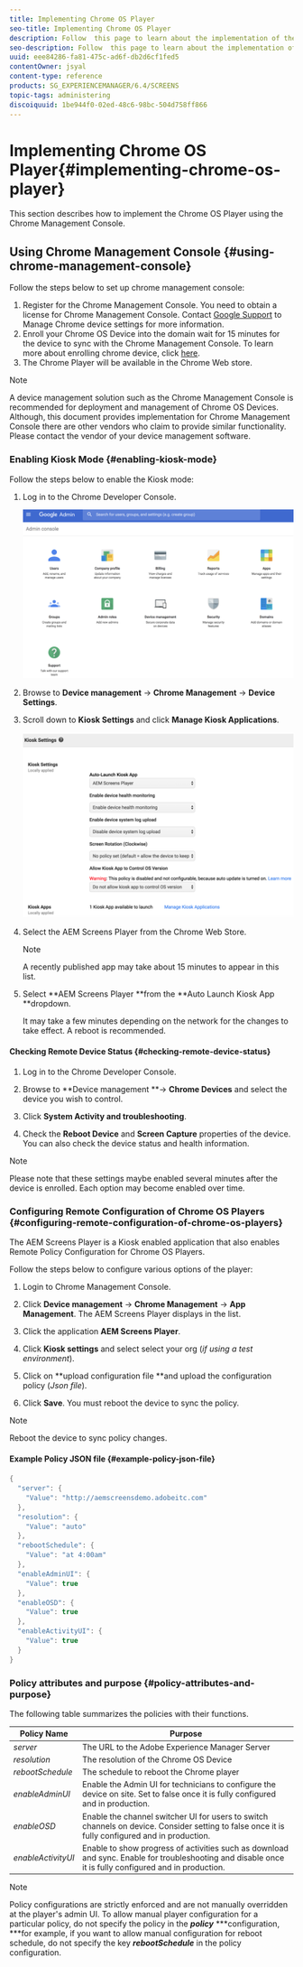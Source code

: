 ```yaml
---
title: Implementing Chrome OS Player
seo-title: Implementing Chrome OS Player
description: Follow  this page to learn about the implementation of the Chrome OS Player using the Chrome Management Console.  
seo-description: Follow  this page to learn about the implementation of the Chrome OS Player using the Chrome Management Console.  
uuid: eee84286-fa81-475c-ad6f-db2d6cf1fed5
contentOwner: jsyal
content-type: reference
products: SG_EXPERIENCEMANAGER/6.4/SCREENS
topic-tags: administering
discoiquuid: 1be944f0-02ed-48c6-98bc-504d758ff866
---
```


# Implementing Chrome OS Player{#implementing-chrome-os-player}

This section describes how to implement the Chrome OS Player using the Chrome Management Console.

## Using Chrome Management Console {#using-chrome-management-console}

Follow the steps below to set up chrome management console:

1. Register for the Chrome Management Console. You need to obtain a license for Chrome Management Console. Contact [Google Support](https://support.google.com/chrome/a/answer/1375678?hl=en&ref_topic=2935995) to Manage Chrome device settings for more information.
1. Enroll your Chrome OS Device into the domain wait for 15 minutes for the device to sync with the Chrome Management Console. To learn more about enrolling chrome device, click [here](https://support.google.com/chrome/a/answer/1360534?hl=en).
1. The Chrome Player will be available in the Chrome Web store.

>[!NOTE]
>
>A device management solution such as the Chrome Management Console is recommended for deployment and management of Chrome OS Devices. Although, this document provides implementation for Chrome Management Console there are other vendors who claim to provide similar functionality. Please contact the vendor of your device management software.

### Enabling Kiosk Mode {#enabling-kiosk-mode}

Follow the steps below to enable the Kiosk mode:

1. Log in to the Chrome Developer Console.

   ![](assets/screen_shot_2017-12-08at20303pm.png)

1. Browse to **Device management** → **Chrome Management** → **Device Settings**.
1. Scroll down to **Kiosk Settings** and click **Manage Kiosk Applications**.

   ![](assets/kiosk.png)

1. Select the AEM Screens Player from the Chrome Web Store.

   >[!NOTE]
   >
   >A recently published app may take about 15 minutes to appear in this list.

1. Select **AEM Screens Player **from the **Auto Launch Kiosk App **dropdown.

   It may take a few minutes depending on the network for the changes to take effect. A reboot is recommended.

#### Checking Remote Device Status {#checking-remote-device-status}

1. Log in to the Chrome Developer Console.
1. Browse to **Device management **→ **Chrome Devices** and select the device you wish to control.

1. Click **System Activity and troubleshooting**.
1. Check the **Reboot Device** and **Screen Capture** properties of the device. You can also check the device status and health information.

>[!NOTE]
>
>Please note that these settings maybe enabled several minutes after the device is enrolled. Each option may become enabled over time.

### Configuring Remote Configuration of Chrome OS Players {#configuring-remote-configuration-of-chrome-os-players}

The AEM Screens Player is a Kiosk enabled application that also enables Remote Policy Configuration for Chrome OS Players.

Follow the steps below to configure various options of the player:

1. Login to Chrome Management Console.
1. Click **Device management** → **Chrome Management** → **App Management**. The AEM Screens Player displays in the list.

1. Click the application **AEM Screens Player**.
1. Click **Kiosk settings** and select select your org (*if using a test environment*).

1. Click on **upload configuration file **and upload the configuration policy (*Json file*).

1. Click **Save**. You must reboot the device to sync the policy.

>[!NOTE]
>
>Reboot the device to sync policy changes.

#### Example Policy JSON file {#example-policy-json-file}

```java
{
  "server": {
    "Value": "http://aemscreensdemo.adobeitc.com"
  },
  "resolution": {
    "Value": "auto"
  },
  "rebootSchedule": {
    "Value": "at 4:00am"
  },
  "enableAdminUI": {
    "Value": true
  },
  "enableOSD": {
    "Value": true
  },
  "enableActivityUI": {
    "Value": true
  }
}
```

### Policy attributes and purpose {#policy-attributes-and-purpose}

The following table summarizes the policies with their functions.

| **Policy Name** |**Purpose** |
|---|---|
| *server* |The URL to the Adobe Experience Manager Server |
| *resolution* |The resolution of the Chrome OS Device |
| *rebootSchedule* |The schedule to reboot the Chrome player |
| *enableAdminUI* |Enable the Admin UI for technicians to configure the device on site. Set to false once it is fully configured and in production. |
| *enableOSD* |Enable the channel switcher UI for users to switch channels on device. Consider setting to false once it is fully configured and in production. |
| *enableActivityUI* |Enable to show progress of activities such as download and sync. Enable for troubleshooting and disable once it is fully configured and in production. |

>[!NOTE]
>
>Policy configurations are strictly enforced and are not manually overridden at the player's admin UI. To allow manual player configuration for a particular policy, do not specify the policy in the ***policy*** ***configuration, ***for example, if you want to allow manual configuration for reboot schedule, do not specify the key ***rebootSchedule*** in the policy configuration.


